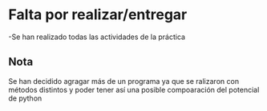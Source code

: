 # Falta por realizar/entregar 
-Se han realizado todas las actividades de la práctica
## Nota
Se han decidido agragar más de un programa ya que se ralizaron con métodos distintos y poder tener así una posible compoaración del potencial de python
